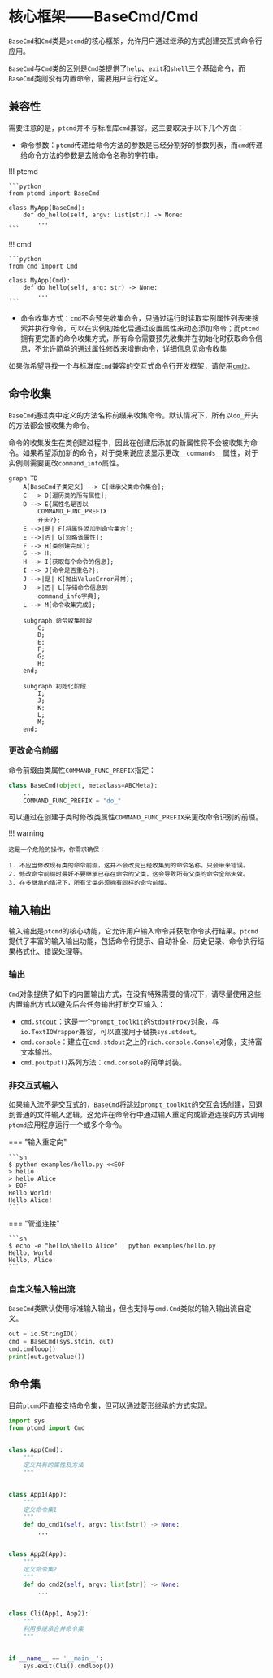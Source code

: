 # 核心框架——BaseCmd/Cmd

`BaseCmd`和`Cmd`类是`ptcmd`的核心框架，允许用户通过继承的方式创建交互式命令行应用。

`BaseCmd`与`Cmd`类的区别是`Cmd`类提供了`help`、`exit`和`shell`三个基础命令，而`BaseCmd`类则没有内置命令，需要用户自行定义。

## 兼容性

需要注意的是，`ptcmd`并不与标准库`cmd`兼容。这主要取决于以下几个方面：

- 命令参数：`ptcmd`传递给命令方法的参数是已经分割好的参数列表，而`cmd`传递给命令方法的参数是去除命令名称的字符串。

!!! ptcmd

    ```python
    from ptcmd import BaseCmd

    class MyApp(BaseCmd):
        def do_hello(self, argv: list[str]) -> None:
            ...
    ```

!!! cmd

    ```python
    from cmd import Cmd

    class MyApp(Cmd):
        def do_hello(self, arg: str) -> None:
            ...
    ```

- 命令收集方式：`cmd`不会预先收集命令，只通过运行时读取实例属性列表来搜索并执行命令，可以在实例初始化后通过设置属性来动态添加命令；而`ptcmd`拥有更完善的命令收集方式，所有命令需要预先收集并在初始化时获取命令信息，不允许简单的通过属性修改来增删命令，详细信息见[命令收集](#命令收集)

如果你希望寻找一个与标准库`cmd`兼容的交互式命令行开发框架，请使用[`cmd2`](https://github.com/python-cmd2/cmd2)。

## 命令收集

`BaseCmd`通过类中定义的方法名称前缀来收集命令。默认情况下，所有以`do_`开头的方法都会被收集为命令。

命令的收集发生在类创建过程中，因此在创建后添加的新属性将不会被收集为命令。如果希望添加新的命令，对于类来说应该显示更改`__commands__`属性，对于实例则需要更改`command_info`属性。

```mermaid
graph TD
    A[BaseCmd子类定义] --> C[继承父类命令集合];
    C --> D[遍历类的所有属性];
    D --> E{属性名是否以
        COMMAND_FUNC_PREFIX
        开头?};
    E -->|是| F[将属性添加到命令集合];
    E -->|否| G[忽略该属性];
    F --> H[类创建完成];
    G --> H;
    H --> I[获取每个命令的信息];
    I --> J{命令是否重名?};
    J -->|是| K[抛出ValueError异常];
    J -->|否| L[存储命令信息到
        command_info字典];
    L --> M[命令收集完成];

    subgraph 命令收集阶段
        C;
        D;
        E;
        F;
        G;
        H;
    end;

    subgraph 初始化阶段
        I;
        J;
        K;
        L;
        M;
    end;
```

### 更改命令前缀

命令前缀由类属性`COMMAND_FUNC_PREFIX`指定：

```python
class BaseCmd(object, metaclass=ABCMeta):
    ...
    COMMAND_FUNC_PREFIX = "do_"
```

可以通过在创建子类时修改类属性`COMMAND_FUNC_PREFIX`来更改命令识别的前缀。

!!! warning

    这是一个危险的操作，你需求确保：

    1. 不应当修改现有类的命令前缀，这并不会改变已经收集到的命令名称，只会带来错误。
    2. 修改命令前缀时最好不要继承已存在命令的父类，这会导致所有父类的命令全部失效。
    3. 在多继承的情况下，所有父类必须拥有同样的命令前缀。


## 输入输出

输入输出是`ptcmd`的核心功能，它允许用户输入命令并获取命令执行结果。`ptcmd`提供了丰富的输入输出功能，包括命令行提示、自动补全、历史记录、命令执行结果格式化、错误处理等。

### 输出

`Cmd`对象提供了如下的内置输出方式，在没有特殊需要的情况下，请尽量使用这些内置输出方式以避免后台任务输出打断交互输入：

- `cmd.stdout`：这是一个`prompt_toolkit`的`StdoutProxy`对象，与`io.TextIOWrapper`兼容，可以直接用于替换`sys.stdout`。
- `cmd.console`：建立在`cmd.stdout`之上的`rich.console.Console`对象，支持富文本输出。
- `cmd.poutput()`系列方法：`cmd.console`的简单封装。

### 非交互式输入

如果输入流不是交互式的，`BaseCmd`将跳过`prompt_toolkit`的交互会话创建，回退到普通的文件输入逻辑。这允许在命令行中通过输入重定向或管道连接的方式调用`ptcmd`应用程序运行一个或多个命令。

=== "输入重定向"

    ```sh
    $ python examples/hello.py <<EOF
    > hello
    > hello Alice
    > EOF
    Hello World!
    Hello Alice!
    ```

=== "管道连接"

    ```sh
    $ echo -e "hello\nhello Alice" | python examples/hello.py 
    Hello, World!
    Hello, Alice!
    ```

### 自定义输入输出流

`BaseCmd`类默认使用标准输入输出，但也支持与`cmd.Cmd`类似的输入输出流自定义。

```python linenums="1"
out = io.StringIO()
cmd = BaseCmd(sys.stdin, out)
cmd.cmdloop()
print(out.getvalue())
```

## 命令集

目前`ptcmd`不直接支持命令集，但可以通过菱形继承的方式实现。

```python
import sys
from ptcmd import Cmd


class App(Cmd):
    """
    定义共有的属性及方法
    """


class App1(App):
    """
    定义命令集1
    """
    def do_cmd1(self, argv: list[str]) -> None:
        ...


class App2(App):
    """
    定义命令集2
    """
    def do_cmd2(self, argv: list[str]) -> None:
        ...


class Cli(App1, App2):
    """
    利用多继承合并命令集
    """


if __name__ == '__main__':
    sys.exit(Cli().cmdloop())
```

